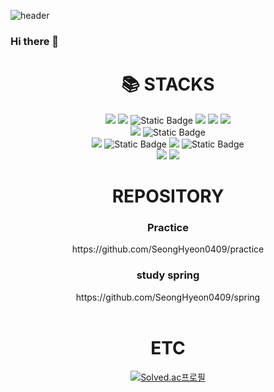 

![header](https://capsule-render.vercel.app/api?type=soft&color=auto&height=300&section=header&text=SeongHyeon's%20GitHub&animation=fadeIn&fontSize=70)

### Hi there 👋


<div align=center><h1>📚 STACKS</h1></div>

<div align=center> 
    <img src="https://img.shields.io/badge/java-007396?style=for-the-badge&logo=java&logoColor=white"> 
    <img src="https://img.shields.io/badge/c++-00599C?style=for-the-badge&logo=c%2B%2B&logoColor=white">
    <img alt="Static Badge" src="https://img.shields.io/badge/C%23-00599C?style=for-the-badge&logo=c%23&logoColor=white&color=007396">
    <img src="https://img.shields.io/badge/python-3776AB?style=for-the-badge&logo=python&logoColor=white"> 
    <img src="https://img.shields.io/badge/javascript-F7DF1E?style=for-the-badge&logo=javascript&logoColor=black"> 
    <img src="https://img.shields.io/badge/node.js-339933?style=for-the-badge&logo=Node.js&logoColor=white">
  <br>
    <img src="https://img.shields.io/badge/mysql-4479A1?style=for-the-badge&logo=mysql&logoColor=white"> 
    <img alt="Static Badge" src="https://img.shields.io/badge/H2-a?style=for-the-badge&logo=h2&logoColor=white&color=007396">
  <br>
  <img src="https://img.shields.io/badge/spring-6DB33F?style=for-the-badge&logo=spring&logoColor=white"> 
  <img alt="Static Badge" src="https://img.shields.io/badge/SpringBoot-%236DB33F?style=for-the-badge&logo=springboot&logoColor=white&color=6DB33F">
  <img src="https://img.shields.io/badge/django-092E20?style=for-the-badge&logo=django&logoColor=white">
  <img alt="Static Badge" src="https://img.shields.io/badge/unity-1?style=for-the-badge&logo=unity&logoColor=white&color=black">
  <br>
  <img src="https://img.shields.io/badge/github-181717?style=for-the-badge&logo=github&logoColor=white">
  <img src="https://img.shields.io/badge/git-F05032?style=for-the-badge&logo=git&logoColor=white">
  <br>
</div>

<div align=center><h1>REPOSITORY</h1></div>
<div align=center> 
   <h3>Practice</h3>
  https://github.com/SeongHyeon0409/practice<br>
  <h3>study spring</h3>
  https://github.com/SeongHyeon0409/spring<br>
</div>
<br>

<div align=center><h1>ETC</h1></div>
<div align=center>

[![Solved.ac프로필](http://mazassumnida.wtf/api/v2/generate_badge?boj=t139754)](https://solved.ac/profile/t139754)

  
</div>

